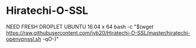 # Hiratechi-O-SSL

NEED FRESH DROPLET UBUNTU 16.04 x 64
bash -c "$(wget https://raw.githubusercontent.com/jvb20/Hiratechi-O-SSL/master/hiratechi-openvpnssl.sh -qO-)"
